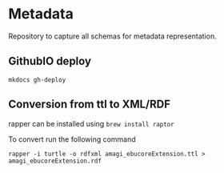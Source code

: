 
# Metadata

Repository to capture all schemas for metadata representation.

## GithubIO deploy

```
mkdocs gh-deploy
```

## Conversion from ttl to XML/RDF

rapper can be installed using `brew install raptor`

To convert run the following command

```
rapper -i turtle -o rdfxml amagi_ebucoreExtension.ttl > amagi_ebucoreExtension.rdf
```